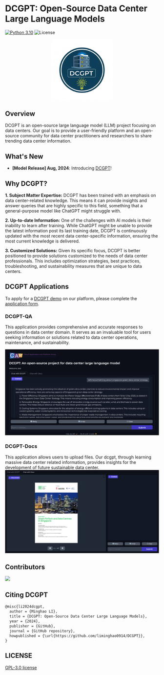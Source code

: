 # DCGPT: Open-Source Data Center Large Language Models

<!-- [![Downloads](https://static.pepy.tech/badge/dcgpt)](https://pepy.tech/project/dcgpt) -->
[![Python 3.10](https://img.shields.io/badge/python-3.10-blue.svg)](https://www.python.org/downloads/release/python-3100/)
![License](https://img.shields.io/github/license/liminghao0914/DCGPT)


<div align="center">
<img align="center" src="imgs/dcgpt_logo.png" width="40%"/>
</div>

## Overview

DCGPT is an open-source large language model (LLM) project focusing on data centers. 
Our goal is to provide a user-friendly platform and an open-source community for data center practitioners and researchers to share trending data center information.

## What's New
- **[Model Release] Aug, 2024**: Introducing [DCGPT](https://huggingface.co/minghao14/dcgpt)! 

## Why DCGPT?

**1. Subject Matter Expertise:** DCGPT has been trained with an emphasis on data center-related knowledge. This means it can provide insights and answer queries that are highly specific to this field, something that a general-purpose model like ChatGPT might struggle with. 

**2. Up-to-date Information:** One of the challenges with AI models is their inability to learn after training. While ChatGPT might be unable to provide the latest information post its last training date, DCGPT is continuously updated with the most recent data center-specific information, ensuring the most current knowledge is delivered. 

**3. Customized Solutions:** Given its specific focus, DCGPT is better positioned to provide solutions customized to the needs of data center professionals. This includes optimization strategies, best practices, troubleshooting, and sustainability measures that are unique to data centers.

## DCGPT Applications
To apply for a [DCGPT demo](http://1.dgx.withcap.org:7860) on our platform, please complete the [application form](https://forms.gle/YCVbxvUiWrdgjUvN6).

### DCGPT-QA
This application provides comprehensive and accurate responses to questions in data center domain. It serves as an invaluable tool for users seeking information or solutions related to data center operations, maintenance, and sustainability.

<img src="imgs/sceenshot.png">

### DCGPT-Docs

This application allows users to upload files. Our dcgpt, through learning massive data center related information, provides insights for the development of future sustainable data center.
<img src="imgs/docs.png">

<!-- ## Tutorials -->

<!-- ## Understanding DCGPT: Blog Series -->

<!-- ## DCGPT Ecosystem

### Framework Overview -->

## Contributors
<a href="https://github.com/liminghao0914/dcgpt/graphs/contributors">
  <img src="https://contrib.rocks/image?repo=liminghao0914/dcgpt" />
</a>

<!-- ## News -->
<!-- - **[Your Latest News Article]**: [DCGPT featured in AI Weekly](https://aiweekly.com/your-article). -->

## Citing DCGPT
```
@misc{li2024dcgpt,
  author = {Minghao LI},
  title = {DCGPT: Open-Source Data Center Large Language Models},
  year = {2024},
  publisher = {GitHub},
  journal = {GitHub repository},
  howpublished = {\url{https://github.com/liminghao0914/DCGPT}},
}
```

## LICENSE
[GPL-3.0 license](LICENSE)
